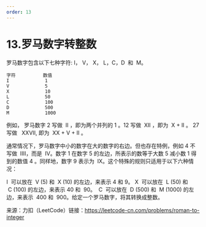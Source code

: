 ```yaml
---
order: 13
---
```


# 13.罗马数字转整数

罗马数字包含以下七种字符: I， V， X， L，C，D  和  M。

```
字符          数值
I             1
V             5
X             10
L             50
C             100
D             500
M             1000

```

例如， 罗马数字 2 写做  II ，即为两个并列的 1 。12 写做  XII ，即为  X + II 。 27 写做   XXVII, 即为  XX + V + II 。

通常情况下，罗马数字中小的数字在大的数字的右边。但也存在特例，例如 4 不写做  IIII，而是  IV。数字 1 在数字 5 的左边，所表示的数等于大数 5 减小数 1 得到的数值 4 。同样地，数字 9 表示为  IX。这个特殊的规则只适用于以下六种情况：

I  可以放在  V (5) 和  X (10) 的左边，来表示 4 和 9。 X  可以放在  L (50) 和  C (100) 的左边，来表示 40 和  90。  C  可以放在  D (500) 和  M (1000) 的左边，来表示  400 和  900。给定一个罗马数字，将其转换成整数。

来源：力扣（LeetCode）链接：https://leetcode-cn.com/problems/roman-to-integer
